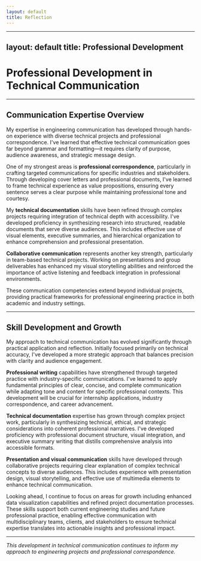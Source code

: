 ```yaml
---
layout: default
title: Reflection
---
```


---
layout: default
title: Professional Development
---

# Professional Development in Technical Communication

---

## Communication Expertise Overview

My expertise in engineering communication has developed through hands-on experience with diverse technical projects and professional correspondence. I've learned that effective technical communication goes far beyond grammar and formatting—it requires clarity of purpose, audience awareness, and strategic message design.

One of my strongest areas is **professional correspondence**, particularly in crafting targeted communications for specific industries and stakeholders. Through developing cover letters and professional documents, I've learned to frame technical experience as value propositions, ensuring every sentence serves a clear purpose while maintaining professional tone and courtesy.

My **technical documentation** skills have been refined through complex projects requiring integration of technical depth with accessibility. I've developed proficiency in synthesizing research into structured, readable documents that serve diverse audiences. This includes effective use of visual elements, executive summaries, and hierarchical organization to enhance comprehension and professional presentation.

**Collaborative communication** represents another key strength, particularly in team-based technical projects. Working on presentations and group deliverables has enhanced my visual storytelling abilities and reinforced the importance of active listening and feedback integration in professional environments.

These communication competencies extend beyond individual projects, providing practical frameworks for professional engineering practice in both academic and industry settings.

---

## Skill Development and Growth

My approach to technical communication has evolved significantly through practical application and reflection. Initially focused primarily on technical accuracy, I've developed a more strategic approach that balances precision with clarity and audience engagement.

**Professional writing** capabilities have strengthened through targeted practice with industry-specific communications. I've learned to apply fundamental principles of clear, concise, and complete communication while adapting tone and content for specific professional contexts. This development will be crucial for internship applications, industry correspondence, and career advancement.

**Technical documentation** expertise has grown through complex project work, particularly in synthesizing technical, ethical, and strategic considerations into coherent professional narratives. I've developed proficiency with professional document structure, visual integration, and executive summary writing that distills comprehensive analysis into accessible formats.

**Presentation and visual communication** skills have developed through collaborative projects requiring clear explanation of complex technical concepts to diverse audiences. This includes experience with presentation design, visual storytelling, and effective use of multimedia elements to enhance technical communication.

Looking ahead, I continue to focus on areas for growth including enhanced data visualization capabilities and refined project documentation processes. These skills support both current engineering studies and future professional practice, enabling effective communication with multidisciplinary teams, clients, and stakeholders to ensure technical expertise translates into actionable insights and professional impact.

---

*This development in technical communication continues to inform my approach to engineering projects and professional correspondence.*
